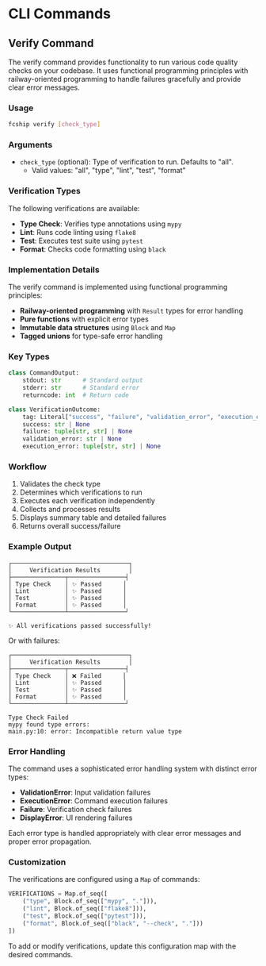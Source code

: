 # CLI Commands

## Verify Command

The verify command provides functionality to run various code quality checks on your codebase. It uses functional programming principles with railway-oriented programming to handle failures gracefully and provide clear error messages.

### Usage

```bash
fcship verify [check_type]
```

### Arguments

- `check_type` (optional): Type of verification to run. Defaults to "all".
  - Valid values: "all", "type", "lint", "test", "format"

### Verification Types

The following verifications are available:

- **Type Check**: Verifies type annotations using `mypy`
- **Lint**: Runs code linting using `flake8`
- **Test**: Executes test suite using `pytest`
- **Format**: Checks code formatting using `black`

### Implementation Details

The verify command is implemented using functional programming principles:

- **Railway-oriented programming** with `Result` types for error handling
- **Pure functions** with explicit error types
- **Immutable data structures** using `Block` and `Map`
- **Tagged unions** for type-safe error handling

### Key Types

```python
class CommandOutput:
    stdout: str      # Standard output
    stderr: str      # Standard error
    returncode: int  # Return code

class VerificationOutcome:
    tag: Literal["success", "failure", "validation_error", "execution_error"]
    success: str | None
    failure: tuple[str, str] | None
    validation_error: str | None
    execution_error: tuple[str, str] | None
```

### Workflow

1. Validates the check type
2. Determines which verifications to run
3. Executes each verification independently
4. Collects and processes results
5. Displays summary table and detailed failures
6. Returns overall success/failure

### Example Output

```
┌─────────────────────────────────┐
│     Verification Results        │
├───────────────┬────────────────┤
│ Type Check    │ ✨ Passed      │
│ Lint          │ ✨ Passed      │
│ Test          │ ✨ Passed      │
│ Format        │ ✨ Passed      │
└───────────────┴────────────────┘

✨ All verifications passed successfully!
```

Or with failures:

```
┌─────────────────────────────────┐
│     Verification Results        │
├───────────────┬────────────────┤
│ Type Check    │ ❌ Failed      │
│ Lint          │ ✨ Passed      │
│ Test          │ ✨ Passed      │
│ Format        │ ✨ Passed      │
└───────────────┴────────────────┘

Type Check Failed
mypy found type errors:
main.py:10: error: Incompatible return value type
```

### Error Handling

The command uses a sophisticated error handling system with distinct error types:

- **ValidationError**: Input validation failures
- **ExecutionError**: Command execution failures
- **Failure**: Verification check failures
- **DisplayError**: UI rendering failures

Each error type is handled appropriately with clear error messages and proper error propagation.

### Customization

The verifications are configured using a `Map` of commands:

```python
VERIFICATIONS = Map.of_seq([
    ("type", Block.of_seq(["mypy", "."])),
    ("lint", Block.of_seq(["flake8"])),
    ("test", Block.of_seq(["pytest"])),
    ("format", Block.of_seq(["black", "--check", "."]))
])
```

To add or modify verifications, update this configuration map with the desired commands.